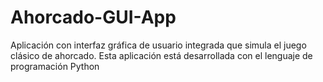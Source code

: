# Ahorcado-GUI-App
Aplicación con interfaz gráfica de usuario integrada que simula el juego clásico de ahorcado. Esta aplicación está desarrollada con el lenguaje de programación Python
